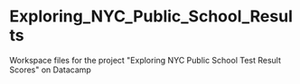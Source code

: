 # Exploring_NYC_Public_School_Results
Workspace files for the project "Exploring NYC Public School Test Result Scores" on Datacamp

